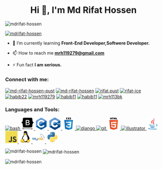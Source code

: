 <h1 align="center">Hi 👋, I'm Md Rifat Hossen</h1>
<p align="left"> <img src="https://komarev.com/ghpvc/?username=mdrifat-hossen&label=Profile%20views&color=0e75b6&style=flat" alt="mdrifat-hossen" /> </p>

<p align="left"> <a href="https://github.com/ryo-ma/github-profile-trophy"><img src="https://github-profile-trophy.vercel.app/?username=mdrifat-hossen" alt="mdrifat-hossen" /></a> </p>

- 🌱 I’m currently learning **Front-End Developer,Softwere Developer.**

- 📫 How to reach me **mrh119279@gmail.com**

- ⚡ Fun fact **I am serious.**

<h3 align="left">Connect with me:</h3>
<p align="left">
<a href="https://linkedin.com/in/md-rifat-hossen-pust" target="blank"><img align="center" src="https://raw.githubusercontent.com/rahuldkjain/github-profile-readme-generator/master/src/images/icons/Social/linked-in-alt.svg" alt="md-rifat-hossen-pust" height="30" width="40" /></a>
<a href="https://stackoverflow.com/users/md-rifat-hossen" target="blank"><img align="center" src="https://raw.githubusercontent.com/rahuldkjain/github-profile-readme-generator/master/src/images/icons/Social/stack-overflow.svg" alt="md-rifat-hossen" height="30" width="40" /></a>
<a href="https://fb.com/rifat.pust" target="blank"><img align="center" src="https://raw.githubusercontent.com/rahuldkjain/github-profile-readme-generator/master/src/images/icons/Social/facebook.svg" alt="rifat.pust" height="30" width="40" /></a>
<a href="https://www.youtube.com/c/rifat-ice" target="blank"><img align="center" src="https://raw.githubusercontent.com/rahuldkjain/github-profile-readme-generator/master/src/images/icons/Social/youtube.svg" alt="rifat-ice" height="30" width="40" /></a>
<a href="https://www.codechef.com/users/habib22" target="blank"><img align="center" src="https://cdn.jsdelivr.net/npm/simple-icons@3.1.0/icons/codechef.svg" alt="habib22" height="30" width="40" /></a>
<a href="https://www.hackerrank.com/mrh119279" target="blank"><img align="center" src="https://raw.githubusercontent.com/rahuldkjain/github-profile-readme-generator/master/src/images/icons/Social/hackerrank.svg" alt="mrh119279" height="30" width="40" /></a>
<a href="https://codeforces.com/profile/habib11" target="blank"><img align="center" src="https://raw.githubusercontent.com/rahuldkjain/github-profile-readme-generator/master/src/images/icons/Social/codeforces.svg" alt="habib11" height="30" width="40" /></a>
<a href="https://www.leetcode.com/habib11" target="blank"><img align="center" src="https://raw.githubusercontent.com/rahuldkjain/github-profile-readme-generator/master/src/images/icons/Social/leet-code.svg" alt="habib11" height="30" width="40" /></a>
<a href="https://auth.geeksforgeeks.org/user/mrh113bk" target="blank"><img align="center" src="https://raw.githubusercontent.com/rahuldkjain/github-profile-readme-generator/master/src/images/icons/Social/geeks-for-geeks.svg" alt="mrh113bk" height="30" width="40" /></a>
</p>

<h3 align="left">Languages and Tools:</h3>
<p align="left"> <a href="https://www.gnu.org/software/bash/" target="_blank" rel="noreferrer"> <img src="https://www.vectorlogo.zone/logos/gnu_bash/gnu_bash-icon.svg" alt="bash" width="40" height="40"/> </a> <a href="https://getbootstrap.com" target="_blank" rel="noreferrer"> <img src="https://raw.githubusercontent.com/devicons/devicon/master/icons/bootstrap/bootstrap-plain-wordmark.svg" alt="bootstrap" width="40" height="40"/> </a> <a href="https://www.cprogramming.com/" target="_blank" rel="noreferrer"> <img src="https://raw.githubusercontent.com/devicons/devicon/master/icons/c/c-original.svg" alt="c" width="40" height="40"/> </a> <a href="https://www.w3schools.com/cpp/" target="_blank" rel="noreferrer"> <img src="https://raw.githubusercontent.com/devicons/devicon/master/icons/cplusplus/cplusplus-original.svg" alt="cplusplus" width="40" height="40"/> </a> <a href="https://www.w3schools.com/css/" target="_blank" rel="noreferrer"> <img src="https://raw.githubusercontent.com/devicons/devicon/master/icons/css3/css3-original-wordmark.svg" alt="css3" width="40" height="40"/> </a> <a href="https://www.djangoproject.com/" target="_blank" rel="noreferrer"> <img src="https://cdn.worldvectorlogo.com/logos/django.svg" alt="django" width="40" height="40"/> </a> <a href="https://git-scm.com/" target="_blank" rel="noreferrer"> <img src="https://www.vectorlogo.zone/logos/git-scm/git-scm-icon.svg" alt="git" width="40" height="40"/> </a> <a href="https://www.w3.org/html/" target="_blank" rel="noreferrer"> <img src="https://raw.githubusercontent.com/devicons/devicon/master/icons/html5/html5-original-wordmark.svg" alt="html5" width="40" height="40"/> </a> <a href="https://www.adobe.com/in/products/illustrator.html" target="_blank" rel="noreferrer"> <img src="https://www.vectorlogo.zone/logos/adobe_illustrator/adobe_illustrator-icon.svg" alt="illustrator" width="40" height="40"/> </a> <a href="https://www.java.com" target="_blank" rel="noreferrer"> <img src="https://raw.githubusercontent.com/devicons/devicon/master/icons/java/java-original.svg" alt="java" width="40" height="40"/> </a> <a href="https://developer.mozilla.org/en-US/docs/Web/JavaScript" target="_blank" rel="noreferrer"> <img src="https://raw.githubusercontent.com/devicons/devicon/master/icons/javascript/javascript-original.svg" alt="javascript" width="40" height="40"/> </a> <a href="https://www.linux.org/" target="_blank" rel="noreferrer"> <img src="https://raw.githubusercontent.com/devicons/devicon/master/icons/linux/linux-original.svg" alt="linux" width="40" height="40"/> </a> <a href="https://www.mysql.com/" target="_blank" rel="noreferrer"> <img src="https://raw.githubusercontent.com/devicons/devicon/master/icons/mysql/mysql-original-wordmark.svg" alt="mysql" width="40" height="40"/> </a> <a href="https://www.python.org" target="_blank" rel="noreferrer"> <img src="https://raw.githubusercontent.com/devicons/devicon/master/icons/python/python-original.svg" alt="python" width="40" height="40"/> </a> </p>

<p><img align="left" src="https://github-readme-stats.vercel.app/api/top-langs?username=mdrifat-hossen&show_icons=true&locale=en&layout=compact" alt="mdrifat-hossen" /></p>

<p>&nbsp;<img align="center" src="https://github-readme-stats.vercel.app/api?username=mdrifat-hossen&show_icons=true&locale=en" alt="mdrifat-hossen" /></p>

<p><img align="center" src="https://github-readme-streak-stats.herokuapp.com/?user=mdrifat-hossen&" alt="mdrifat-hossen" /></p>
